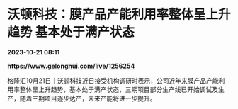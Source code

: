 # 沃顿科技：膜产品产能利用率整体呈上升趋势 基本处于满产状态

**2023-10-21 08:11**

**https://www.gelonghui.com/live/1256254**

格隆汇10月21日｜沃顿科技近日接受机构调研时表示，公司近年来膜产品产能利用率整体呈上升趋势，基本处于满产状态，三期项目部分生产线已开始调试及生产，随着三期项目逐步达产，未来产能将进一步提升。